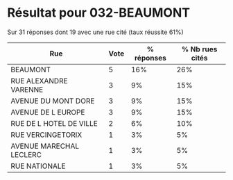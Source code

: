 # Résultat pour 032-BEAUMONT

Sur 31 réponses dont 19 avec une rue cité (taux réussite 61%)

| Rue | Vote | % réponses | % Nb rues cités|
|-----|------|------------|----------------|
| BEAUMONT | 5 | 16% | 26%|
| RUE ALEXANDRE VARENNE | 3 | 9% | 15%|
| AVENUE DU MONT DORE | 3 | 9% | 15%|
| AVENUE DE L EUROPE | 3 | 9% | 15%|
| RUE DE L HOTEL DE VILLE | 2 | 6% | 10%|
| RUE VERCINGETORIX | 1 | 3% | 5%|
| AVENUE MARECHAL LECLERC | 1 | 3% | 5%|
| RUE NATIONALE | 1 | 3% | 5%|
